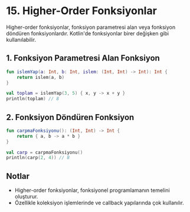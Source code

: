 # 15. Higher-Order Fonksiyonlar

Higher-order fonksiyonlar, fonksiyon parametresi alan veya fonksiyon döndüren fonksiyonlardır. Kotlin'de fonksiyonlar birer değişken gibi kullanılabilir.

## 1. Fonksiyon Parametresi Alan Fonksiyon
```kotlin
fun islemYap(a: Int, b: Int, islem: (Int, Int) -> Int): Int {
    return islem(a, b)
}

val toplam = islemYap(3, 5) { x, y -> x + y }
println(toplam) // 8
```

## 2. Fonksiyon Döndüren Fonksiyon
```kotlin
fun carpmaFonksiyonu(): (Int, Int) -> Int {
    return { a, b -> a * b }
}

val carp = carpmaFonksiyonu()
println(carp(2, 4)) // 8
```

## Notlar
- Higher-order fonksiyonlar, fonksiyonel programlamanın temelini oluşturur.
- Özellikle koleksiyon işlemlerinde ve callback yapılarında çok kullanılır. 